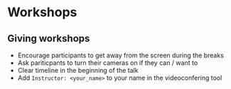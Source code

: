 # Workshops

## Giving workshops

- Encourage participants to get away from the screen during the breaks
- Ask pariticpants to turn their cameras on if they can / want to
- Clear timeline in the beginning of the talk
- Add `Instructor: <your_name>` to your name in the videoconfering tool
